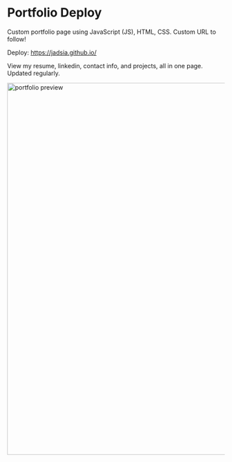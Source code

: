 # Portfolio Deploy

Custom portfolio page using JavaScript (JS), HTML, CSS. Custom URL to follow!

Deploy: https://jadsia.github.io/

View my resume, linkedin, contact info, and projects, all in one page. Updated regularly.

<img width="863" alt="portfolio preview" src="https://user-images.githubusercontent.com/48420271/66721833-8fe00000-edbb-11e9-8ad0-e55c77e133b6.PNG">

